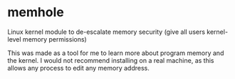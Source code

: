 # memhole
Linux kernel module to de-escalate memory security (give all users kernel-level memory permissions)

This was made as a tool for me to learn more about program memory and the kernel. 
I would not recommend installing on a real machine, as this allows any process to edit any memory address.
